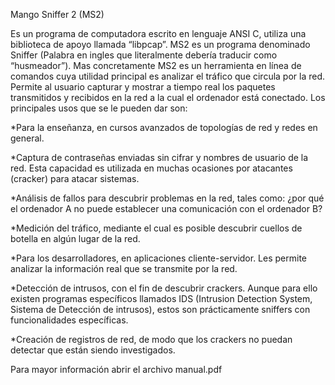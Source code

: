 

Mango Sniffer 2 (MS2)

Es un programa de computadora escrito en lenguaje ANSI C,
utiliza una biblioteca de apoyo llamada “libpcap”. MS2
es un programa denominado Sniffer (Palabra en ingles que literalmente debería traducir como
“husmeador”). Mas concretamente MS2 es un herramienta en línea de comandos cuya utilidad
principal es analizar el tráfico que circula por la red. Permite al usuario capturar y mostrar a tiempo real
los paquetes transmitidos y recibidos en la red a la cual el ordenador está conectado.
Los principales usos que se le pueden dar son:

*Para la enseñanza, en cursos avanzados de topologías de red y redes en general.

*Captura de contraseñas enviadas sin cifrar y nombres de usuario de la red. Esta capacidad es
utilizada en muchas ocasiones por atacantes (cracker) para atacar sistemas.

*Análisis de fallos para descubrir problemas en la red, tales como: ¿por qué el ordenador A no
puede establecer una comunicación con el ordenador B?

*Medición del tráfico, mediante el cual es posible descubrir cuellos de botella en algún lugar de
la red.

*Para los desarrolladores, en aplicaciones cliente-­servidor. Les permite analizar la información
real que se transmite por la red.

*Detección de intrusos, con el fin de descubrir crackers. Aunque para ello existen programas
específicos llamados IDS (Intrusion Detection System, Sistema de Detección de intrusos), estos
son prácticamente sniffers con funcionalidades específicas.

*Creación de registros de red, de modo que los crackers no puedan detectar que están siendo
investigados.


Para mayor información abrir el archivo manual.pdf

